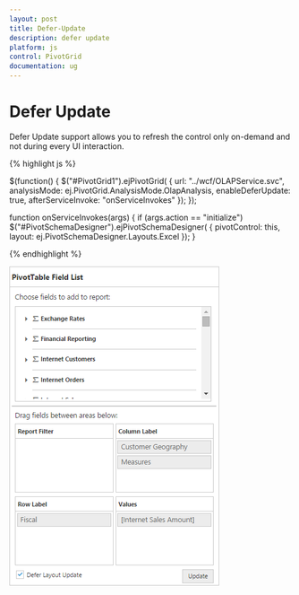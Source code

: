 ```yaml
---
layout: post
title: Defer-Update
description: defer update
platform: js
control: PivotGrid
documentation: ug
---
```


# Defer Update

Defer Update support allows you to refresh the control only on-demand and not during every UI interaction.

{% highlight js %}

$(function()
{
    $("#PivotGrid1").ejPivotGrid(
    {
        url: "../wcf/OLAPService.svc",
        analysisMode: ej.PivotGrid.AnalysisMode.OlapAnalysis,
        enableDeferUpdate: true,
        afterServiceInvoke: "onServiceInvokes"
    });
});

function onServiceInvokes(args)
{
    if (args.action == "initialize") $("#PivotSchemaDesigner").ejPivotSchemaDesigner(
    {
        pivotControl: this,
        layout: ej.PivotSchemaDesigner.Layouts.Excel
    });
}

{% endhighlight %}

![](/js/PivotGrid/Defer-Update_images/defer.png) 

